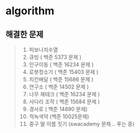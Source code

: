 # algorithm

## 해결한 문제

> 1. 피보나치수열
> 2. 큐빙 ( 백준 5373 문제 )
> 3. 인구이동 ( 백준 16234 문제 )
> 4. 로봇청소기 ( 백준 15403 문제 )
> 5. 치킨배달 ( 백준 15686 문제 )
> 6. 연구소 ( 백준 14502 문제 )
> 7. 나무 재테크 ( 백준 16234 문제 )
> 8. 사다리 조작 ( 백준 15684 문제 )
> 9. 경사로 ( 백준 14890 문제)
> 10. 적녹색약 (백준 10025문제)
> 11. 중구 딸 이름 짓기 (swacademy 문제 .. 푸는 중)

